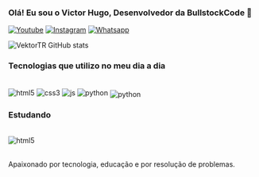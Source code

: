### Olá! Eu sou o Victor Hugo, Desenvolvedor da BullstockCode 🐂

[![Youtube](https://img.shields.io/badge/YouTube-FF0000?style=for-the-badge&logo=youtube&logoColor=white
)]([https://](https://www.youtube.com/@bullstockcode))
[![Instagram](https://img.shields.io/badge/Instagram-E4405F?style=for-the-badge&logo=instagram&logoColor=white
)]([https://](https://www.instagram.com/bullstock.oficial/))
[![Whatsapp](https://img.shields.io/badge/WhatsApp-25D366?style=for-the-badge&logo=whatsapp&logoColor=white
)]([https://](https://wa.me/351930617880))

![VektorTR GitHub stats](https://github-readme-stats.vercel.app/api?username=VektorTR&show_icons=true&theme=merko)

### Tecnologias que utilizo no meu dia a dia

<div style="display:inline_block;"><br>
    <image align="center" alt="html5" src="https://img.shields.io/badge/HTML5-E34F26?style=for-the-badge&logo=html5&logoColor=white" />
    <image align="center" alt="css3" src="https://img.shields.io/badge/CSS3-1572B6?style=for-the-badge&logo=css3&logoColor=white" />
    <image align="center" alt="js" src="https://img.shields.io/badge/JavaScript-323330?style=for-the-badge&logo=javascript&logoColor=F7DF1E" />
    <image align="center" alt="python" src="https://img.shields.io/badge/Python-3776AB?style=for-the-badge&logo=python&logoColor=white" />
    <image align="center" alt="python" src="https://img.shields.io/badge/ShopifyLiquid-76B900?style=for-the-badge&logo=shopify&logoColor=black"style="margin-top:5px;" />
</div>

### Estudando

<div style="display:inline_block;"><br>
    <image align="center" alt="html5" src="https://img.shields.io/badge/GPT CHAT PROMPTS-000000?style=for-the-badge&logo=GPT&logoColor=white" />
    
</div>
<br>

Apaixonado por tecnologia, educação e por resolução de problemas.

